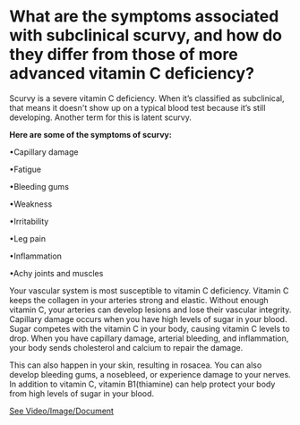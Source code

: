 # What are the symptoms associated with subclinical scurvy, and how do they differ from those of more advanced vitamin C deficiency?

Scurvy is a severe vitamin C deficiency. When it’s classified as subclinical, that means it doesn't show up on a typical blood test because it’s still developing. Another term for this is latent scurvy.

**Here are some of the symptoms of scurvy:**

•Capillary damage

•Fatigue

•Bleeding gums

•Weakness

•Irritability

•Leg pain

•Inflammation

•Achy joints and muscles

Your vascular system is most susceptible to vitamin C deficiency. Vitamin C keeps the collagen in your arteries strong and elastic. Without enough vitamin C, your arteries can develop lesions and lose their vascular integrity. Capillary damage occurs when you have high levels of sugar in your blood. Sugar competes with the vitamin C in your body, causing vitamin C levels to drop. When you have capillary damage, arterial bleeding, and inflammation, your body sends cholesterol and calcium to repair the damage.

This can also happen in your skin, resulting in rosacea. You can also develop bleeding gums, a nosebleed, or experience damage to your nerves. In addition to vitamin C, vitamin B1(thiamine) can help protect your body from high levels of sugar in your blood.

 [See Video/Image/Document](https://hls-player.drberg.com/asset?path=migrated-assets/vitamin-c-deficiency-subclinical-scurvy-causes-symptoms-and-remedies-by-drberg)